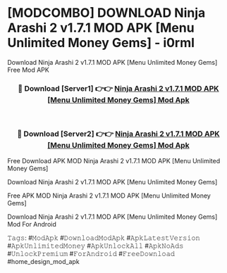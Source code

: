 # [MODCOMBO] DOWNLOAD Ninja Arashi 2 v1.7.1 MOD APK [Menu Unlimited Money Gems] - i0rml
Download Ninja Arashi 2 v1.7.1 MOD APK [Menu Unlimited Money Gems] Free Mod APK

<div align="center">
<h3>🔴 Download [Server1] 👉👉 <a href="https://apk-comot.site?title=Ninja_Arashi_2_v1.7.1_MOD_APK_[Menu_Unlimited_Money_Gems]">Ninja Arashi 2 v1.7.1 MOD APK [Menu Unlimited Money Gems] Mod Apk</a></h3><br>

<h3>🔴 Download [Server2] 👉👉 <a href="https://apk-comot.site?title=Ninja_Arashi_2_v1.7.1_MOD_APK_[Menu_Unlimited_Money_Gems]">Ninja Arashi 2 v1.7.1 MOD APK [Menu Unlimited Money Gems] Mod Apk</a></h3>
</div>


Free Download APK MOD Ninja Arashi 2 v1.7.1 MOD APK [Menu Unlimited Money Gems]

Download Ninja Arashi 2 v1.7.1 MOD APK [Menu Unlimited Money Gems] 

Free APK MOD Ninja Arashi 2 v1.7.1 MOD APK [Menu Unlimited Money Gems] 

Download Ninja Arashi 2 v1.7.1 MOD APK [Menu Unlimited Money Gems] Mod For Android

𝚃𝚊𝚐𝚜: #𝙼𝚘𝚍𝙰𝚙𝚔 #𝙳𝚘𝚠𝚗𝚕𝚘𝚊𝚍𝙼𝚘𝚍𝙰𝚙𝚔 #𝙰𝚙𝚔𝙻𝚊𝚝𝚎𝚜𝚝𝚅𝚎𝚛𝚜𝚒𝚘𝚗 #𝙰𝚙𝚔𝚄𝚗𝚕𝚒𝚖𝚒𝚝𝚎𝚍𝙼𝚘𝚗𝚎𝚢 #𝙰𝚙𝚔𝚄𝚗𝚕𝚘𝚌𝚔𝙰𝚕𝚕 #𝙰𝚙𝚔𝙽𝚘𝙰𝚍𝚜 #𝚄𝚗𝚕𝚘𝚌𝚔𝙿𝚛𝚎𝚖𝚒𝚞𝚖 #𝙵𝚘𝚛𝙰𝚗𝚍𝚛𝚘𝚒𝚍 #𝙵𝚛𝚎𝚎𝙳𝚘𝚠𝚗𝚕𝚘𝚊𝚍 #home_design_mod_apk